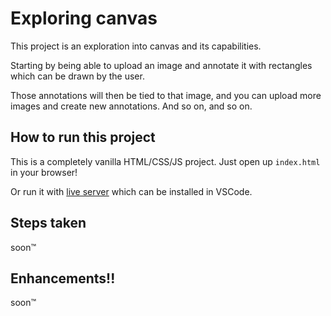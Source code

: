 # Exploring canvas

This project is an exploration into canvas and its capabilities.

Starting by being able to upload an image and annotate it with rectangles which can be drawn by the user.

Those annotations will then be tied to that image, and you can upload more images and create new annotations. And so on, and so on.

## How to run this project

This is a completely vanilla HTML/CSS/JS project. Just open up `index.html` in your browser!

Or run it with [live server](https://marketplace.visualstudio.com/items?itemName=ritwickdey.LiveServer) which can be installed in VSCode.

## Steps taken

soon:tm:

## Enhancements!!

soon:tm:
